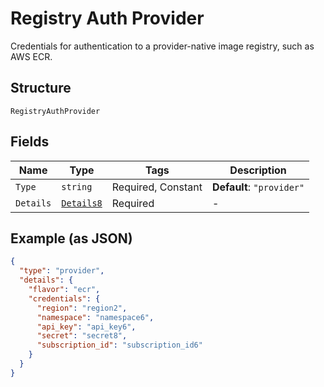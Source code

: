 
# Registry Auth Provider

Credentials for authentication to a provider-native image registry, such as AWS ECR.

## Structure

`RegistryAuthProvider`

## Fields

| Name | Type | Tags | Description |
|  --- | --- | --- | --- |
| `Type` | `string` | Required, Constant | **Default**: `"provider"` |
| `Details` | [`Details8`](../../doc/models/details-8.md) | Required | - |

## Example (as JSON)

```json
{
  "type": "provider",
  "details": {
    "flavor": "ecr",
    "credentials": {
      "region": "region2",
      "namespace": "namespace6",
      "api_key": "api_key6",
      "secret": "secret8",
      "subscription_id": "subscription_id6"
    }
  }
}
```

